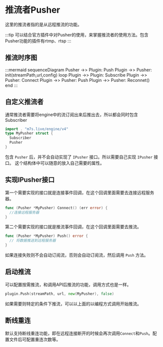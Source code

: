 # 推流者Pusher

这里的推流者指的是从远程推流的功能。

:::tip
可以结合官方插件中对Pusher的使用，来掌握推流者的使用方法。包含Pusher功能的插件有rtmp、rtsp
:::

## 推流时序图
  
:::mermaid
sequenceDiagram
  Pusher ->> Plugin: Push
  Plugin ->> Pusher: init(streamPath,url,config)
loop
  Plugin ->> Plugin: Subscribe
  Plugin ->> Pusher: Connect
  Plugin ->> Pusher: Push
  Plugin ->> Pusher: Reconnet()
end
:::

## 自定义推流者

通常推流者需要将engine中的流订阅出来后推出去，所以都会同时包含Subscriber

```go
import . "m7s.live/engine/v4"
type MyPusher struct {
  Subscriber
  Pusher
}
```

包含 `Pusher` 后，并不会自动实现了 `IPusher` 接口。所以需要自己实现 `IPusher` 接口。
这个结构体中可以随意的放入自己需要的属性。

## 实现IPusher接口
第一个需要实现的接口就是连接事件回调，在这个回调里面需要去连接远程服务器。

```go
func (Pusher *MyPusher) Connect() (err error) {
  //连接远程服务器
}
```
第二个需要实现的接口就是推流事件回调，在这个回调里面需要去推流。

```go
func (Pusher *MyPusher) Push() error {
  // 将数据推送到远程服务器
}
```
如果连接失败则不会自动订阅流，否则会自动订阅流，然后调用 `Push` 方法。

## 启动推流

可以配置按需推流，和调用API后推流的功能，调用方式也是一样。

```go
plugin.Push(streamPath, url, new(MyPusher), false)
```
如果需要则特定的条件下推流，可以以上面的以编程方式调用开始推流。

## 断线重连

默认支持断线重连功能，即在远程连接断开的时候会再次调用`Connect`和`Push`。配置文件后可配置重连次数等。
